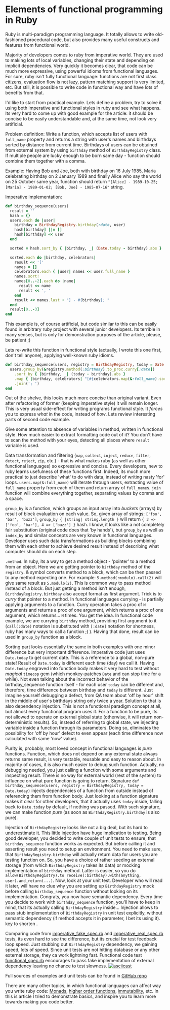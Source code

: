 # Elements of functional programming in Ruby

Ruby is multi-paradigm programming language. It totally allows to write old-fashioned procedural code, but also provides many useful constructs and features from functional world.

Majority of developers comes to ruby from imperative world. They are used to making lots of local variables, changing their state and depending on implicit dependencies. Very quickly it becomes clear, that code can be much more expressive, using powerful idioms from functional languages. For sure, ruby isn't fully functional language: functions are not first class citizens, evaluation flow is not lazy, pattern matching support is very limited, etc. But still, it is possible to write code in functional way and have lots of benefits from that.

I'd like to start from practical example. Lets define a problem, try to solve it using both imperative and functional styles in ruby and see what happens. Its very hard to come up with good example for the article: it should be concise to be easily understandable and, at the same time, not look very artificial.

Problem definition:
Write a function, which accepts list of users with `full_name` property and returns a string with user's names and birthdays sorted by distance from current time.
Birthdays of users can be obtained from external system by using `birthday` method of `BirthdayRegistry` class.
If multiple people are lucky enough to be born same day - function should combine them together with a comma.

Example:
Having Bob and Joe, both with birthday on 16 July 1985, Maria celebrating birthday on 2 January 1989 and finally Alice who say the world on 25 October same year, function should return `"[Alice] - 1989-10-25; [Maria] - 1989-01-02; [Bob, Joe] - 1985-07-16"` string.

Imperative implementation:

```ruby
def birthday_sequence(users)
  result = ''
  hash = {}
  users.each do |user|
    birthday = BirthdayRegistry.birthday(:date, user)
    hash[birthday] ||= []
    hash[birthday] << user
  end

  sorted = hash.sort_by { |birthday, _| (Date.today - birthday).abs }

  sorted.each do |birthday, celebrators|
    result << '['
    names = []
    celebrators.each { |user| names << user.full_name }
    names.sort!
    names[0..-2].each do |name|
      result << name
      result << ', '
    end
    result << names.last + "] - #{birthday}; "
  end
  result[0..-3]
end
```

This example is, of course artificial, but code similar to this can be easily found in arbitrary ruby project with several junior developers. Its terrible in many senses, but is only for demonstration purposes of the article, please, be patient ;)

Lets re-write this function in functional style (actually, I wrote this one first, don't tell anyone), applying well-known ruby idioms.

```ruby
def birthday_sequence(users, registry = BirthdayRegistry, today = Date.today)
  users.group_by(&registry.method(:birthday).to_proc.curry[:date])
    .sort_by { |birthday, _| (today - birthday).abs }
    .map { |birthday, celebrators| "[#{celebrators.map(&:full_name).sort.join(', ')}] - #{birthday}" }
    .join('; ')
end
```

Out of the shelve, this looks much more concise than original variant. Even after refactoring of former (keeping imperative style) it will remain longer. This is very usual side-effect for writing programs functional style. It *forces* you to express _what_ in the code, instead of _how_.
Lets review interesting parts of second code example.


Give some attention to absence of variables in method, written in functional style. How much easier to extract formatting code out of it? You don't have to scan the method with your eyes, detecting all places where `result` variable is used.


Data transformation and filtering (`map`, `collect`, `inject`, `reduce`, `filter`, `detect`, `reject`, `zip`, etc.) - that is what makes ruby (as well as other functional languages) so expressive and concise. Every developers, new to ruby learns usefulness of these functions first. Indeed, its much more practical to just describe 'what' to do with data, instead of writing nasty 'for' loops. `users.map(&:full_name)` will iterate through users, extracting value of `full_name` property from each of them and return array of `full_name`s. `join` function will combine everything together, separating values by comma and a space.


`group_by` is a function, which groups an input array into *buckets* (arrays) by result of block evaluation on each value. So, given array of strings: `['foo', 'bar', 'buzz']`, `group_by { |string| string.length }` will return `{ 3 => ['foo', 'bar'], 4 => ['buzz'] }` hash. I know, it looks like a not completely fair substitution (original code does that 'by hands'), but `group_by` as well as `index_by` and similar concepts are very known in functional languages. Developer uses such data transformations as building blocks combining them with each other to achieve desired result instead of describing what computer should do on each step.


`.method`. In ruby, its a way to get a method object - 'pointer' to a method from an object. Here we are getting pointer to `birthday` method of the `registry`. & symbol converts method to a block, which can be then passed to any method expecting one. For example: `5.method(:modulo).call(2)` will give same result as `5.modulo(2)`. This is common way to pass method instead of a block.
But just getting a method isn't enough, `BirthdayRegistry.birthday` also accept format as first argument. Trick is to _curry_ that pointer to a method. In functional languages currying - is partially applying arguments to a function. Curry operation takes a proc of `N` arguments and returns a proc of one argument, which returns a proc of one argument, which returns... `N` times. You get the idea. In functional code example, we are currying `birthday` method, providing first argument to it (`call(:date)` notation is substituted with `[:date]` notation for shortness, ruby has many ways to call a function ;) ). Having that done, result can be used in `group_by` function as a block.


Sorting part looks essentially the same in both examples with one minor difference but very important difference. Imperative code just uses `Date.today` to get current date. This is a reference to a global, non-pure state! Result of `Date.today` is different each time (day) we call it. Having `Date.today` engraved into function body makes it very hard to test without *magical* `timecop` gem (which monkey-patches `Date` and can stop time for a while). Not even talking about the incorrect behavior of the birthday_sequence function itself - for each user `today` can be different and, therefore, time difference between birthday and `today` is different. Just imagine yourself debugging a defect, from QA team about 'off by hour' shift in the middle of user's birthdays string only twice a year.
Solution to that is also dependency injection. This is not a functional paradigm concept at all, but almost every functional program uses it. For a function to be pure, its not allowed to operate on external global state (otherwise, it will return non-deterministic results). So, instead of referring to global state, we injecting variable inside a function through its parameters. Doing so, eliminates the possibility for 'off by hour' defect to even appear (each time difference now calculated with same 'now' value).


Purity is, probably, most loved concept in functional languages is _pure_ functions. Function, which does not depend on any external state always returns same result, is very testable, reusable and easy to reason about. In majority of cases, it is also much easier to debug such function. Actually, no debugging needed, you just calling a function with some arguments and inspecting result. There is no way for external world (rest of the system) to influence on what pure function is going to return.
Signature `def birthday_sequence(users, registry = BirthdayRegistry, today = Date.today)` injects dependencies of a function from outside instead of referencing them from function body. Just looking at a function signature makes it clear for other developers, that it actually uses `today` inside, falling back to `Date.today` by default, if nothing was passed. With such signature, we can make function _pure_ (as soon as `BirthdayRegistry.birthday` is also pure).


Injection of `BirthdayRegistry` looks like not a big deal, but its hard to underestimate it. This little injection have huge implication to testing. Being good developer, you decided to write couple of unit tests to ensure, that `birthday_sequence` function works as expected. But before calling it and asserting result you need to setup an environment. You need to make sure, that `BirthdayRegistry.birthday` will actually return data for users you are testing function on. So, you have a choice of rather seeding an external storage (from which `BirthdayRegistry` takes its data) or mocking implementation of `birthday` method. Latter is easier, so you do `allow(BirthdayRegistry).to receive(:birthday).with(anything, user).and_return(...)`.
Now, look at your unit test. Developer who will read it later, will have no clue why you are setting up `BirthdayRegistry` mock before calling `birthday_sequence` function without looking on its implementation. Congrats, you now have semantic dependency. Every time you decide to work with `birthday_sequence` function, you'll have to keep in mind, that its actually calling `BirthdayRegistry` inside... Injection allows to pass stub implementation of `BirthdayRegistry` in unit test explicitly, without semantic dependency (if method accepts it in parameter, I bet its using it). key to shorten .


Comparing code from [imperative_fake_spec.rb](https://github.com/maksar/functional_ruby_article/blob/master/imperative_fake_spec.rb) and [imperative_real_spec.rb](https://github.com/maksar/functional_ruby_article/blob/master/imperative_real_spec.rb) tests, its even hard to see the difference, but its crucial for test feedback loop speed. Just stubbing out `BirthdayRegistry` dependency, we gaining speed, lots of speed. Since unit tests are not hitting database or any other external storage, they ca work lightning fast. Functional code test [functional_spec.rb](https://github.com/maksar/functional_ruby_article/blob/master/functional_spec.rb) encourages to pass fake implementation of external dependency leaving no chance to test slowness.
[![asciicast](https://asciinema.org/a/21318.png)](https://asciinema.org/a/21318)


Full sources of examples and unit tests can be found in [GitHub repo](https://github.com/maksar/functional_ruby_article)


There are many other topics, in which functional languages can affect way you write ruby code: [Monads](http://en.wikipedia.org/wiki/Monad_(functional_programming)), [higher order functions](http://en.wikipedia.org/wiki/Higher-order_function), [immutability](http://en.wikipedia.org/wiki/Immutable_object), etc. In this is article I tried to demonstrate basics, and inspire you to learn more towards making you code better.
